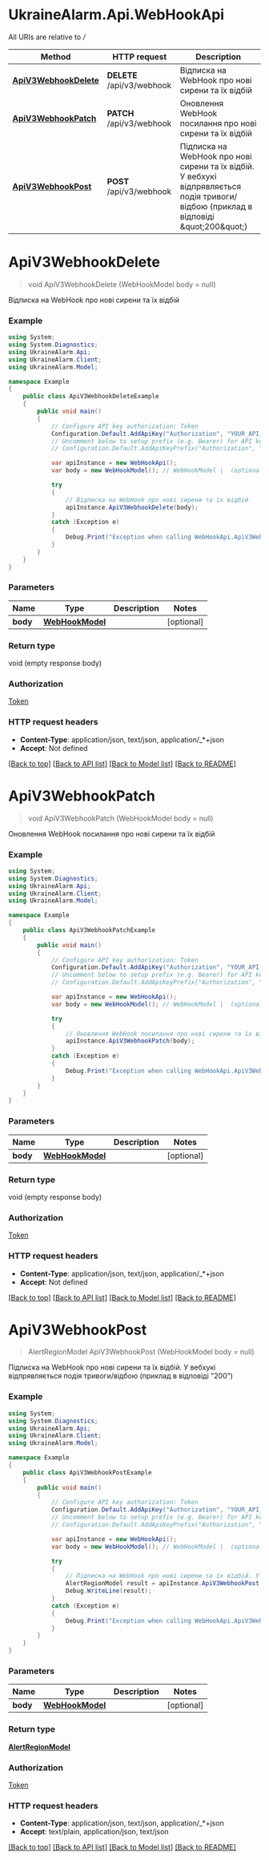 # UkraineAlarm.Api.WebHookApi

All URIs are relative to */*

Method | HTTP request | Description
------------- | ------------- | -------------
[**ApiV3WebhookDelete**](WebHookApi.md#apiv3webhookdelete) | **DELETE** /api/v3/webhook | Відписка на WebHook про нові сирени та їх відбій
[**ApiV3WebhookPatch**](WebHookApi.md#apiv3webhookpatch) | **PATCH** /api/v3/webhook | Оновлення WebHook посилання про нові сирени та їх відбій
[**ApiV3WebhookPost**](WebHookApi.md#apiv3webhookpost) | **POST** /api/v3/webhook | Підписка на WebHook про нові сирени та їх відбій. У вебхукі відпрявляється подія тривоги/відбою (приклад в відповіді \&quot;200\&quot;)

<a name="apiv3webhookdelete"></a>
# **ApiV3WebhookDelete**
> void ApiV3WebhookDelete (WebHookModel body = null)

Відписка на WebHook про нові сирени та їх відбій

### Example
```csharp
using System;
using System.Diagnostics;
using UkraineAlarm.Api;
using UkraineAlarm.Client;
using UkraineAlarm.Model;

namespace Example
{
    public class ApiV3WebhookDeleteExample
    {
        public void main()
        {
            // Configure API key authorization: Token
            Configuration.Default.AddApiKey("Authorization", "YOUR_API_KEY");
            // Uncomment below to setup prefix (e.g. Bearer) for API key, if needed
            // Configuration.Default.AddApiKeyPrefix("Authorization", "Bearer");

            var apiInstance = new WebHookApi();
            var body = new WebHookModel(); // WebHookModel |  (optional) 

            try
            {
                // Відписка на WebHook про нові сирени та їх відбій
                apiInstance.ApiV3WebhookDelete(body);
            }
            catch (Exception e)
            {
                Debug.Print("Exception when calling WebHookApi.ApiV3WebhookDelete: " + e.Message );
            }
        }
    }
}
```

### Parameters

Name | Type | Description  | Notes
------------- | ------------- | ------------- | -------------
 **body** | [**WebHookModel**](WebHookModel.md)|  | [optional] 

### Return type

void (empty response body)

### Authorization

[Token](../README.md#Token)

### HTTP request headers

 - **Content-Type**: application/json, text/json, application/_*+json
 - **Accept**: Not defined

[[Back to top]](#) [[Back to API list]](../README.md#documentation-for-api-endpoints) [[Back to Model list]](../README.md#documentation-for-models) [[Back to README]](../README.md)
<a name="apiv3webhookpatch"></a>
# **ApiV3WebhookPatch**
> void ApiV3WebhookPatch (WebHookModel body = null)

Оновлення WebHook посилання про нові сирени та їх відбій

### Example
```csharp
using System;
using System.Diagnostics;
using UkraineAlarm.Api;
using UkraineAlarm.Client;
using UkraineAlarm.Model;

namespace Example
{
    public class ApiV3WebhookPatchExample
    {
        public void main()
        {
            // Configure API key authorization: Token
            Configuration.Default.AddApiKey("Authorization", "YOUR_API_KEY");
            // Uncomment below to setup prefix (e.g. Bearer) for API key, if needed
            // Configuration.Default.AddApiKeyPrefix("Authorization", "Bearer");

            var apiInstance = new WebHookApi();
            var body = new WebHookModel(); // WebHookModel |  (optional) 

            try
            {
                // Оновлення WebHook посилання про нові сирени та їх відбій
                apiInstance.ApiV3WebhookPatch(body);
            }
            catch (Exception e)
            {
                Debug.Print("Exception when calling WebHookApi.ApiV3WebhookPatch: " + e.Message );
            }
        }
    }
}
```

### Parameters

Name | Type | Description  | Notes
------------- | ------------- | ------------- | -------------
 **body** | [**WebHookModel**](WebHookModel.md)|  | [optional] 

### Return type

void (empty response body)

### Authorization

[Token](../README.md#Token)

### HTTP request headers

 - **Content-Type**: application/json, text/json, application/_*+json
 - **Accept**: Not defined

[[Back to top]](#) [[Back to API list]](../README.md#documentation-for-api-endpoints) [[Back to Model list]](../README.md#documentation-for-models) [[Back to README]](../README.md)
<a name="apiv3webhookpost"></a>
# **ApiV3WebhookPost**
> AlertRegionModel ApiV3WebhookPost (WebHookModel body = null)

Підписка на WebHook про нові сирени та їх відбій. У вебхукі відпрявляється подія тривоги/відбою (приклад в відповіді \"200\")

### Example
```csharp
using System;
using System.Diagnostics;
using UkraineAlarm.Api;
using UkraineAlarm.Client;
using UkraineAlarm.Model;

namespace Example
{
    public class ApiV3WebhookPostExample
    {
        public void main()
        {
            // Configure API key authorization: Token
            Configuration.Default.AddApiKey("Authorization", "YOUR_API_KEY");
            // Uncomment below to setup prefix (e.g. Bearer) for API key, if needed
            // Configuration.Default.AddApiKeyPrefix("Authorization", "Bearer");

            var apiInstance = new WebHookApi();
            var body = new WebHookModel(); // WebHookModel |  (optional) 

            try
            {
                // Підписка на WebHook про нові сирени та їх відбій. У вебхукі відпрявляється подія тривоги/відбою (приклад в відповіді \"200\")
                AlertRegionModel result = apiInstance.ApiV3WebhookPost(body);
                Debug.WriteLine(result);
            }
            catch (Exception e)
            {
                Debug.Print("Exception when calling WebHookApi.ApiV3WebhookPost: " + e.Message );
            }
        }
    }
}
```

### Parameters

Name | Type | Description  | Notes
------------- | ------------- | ------------- | -------------
 **body** | [**WebHookModel**](WebHookModel.md)|  | [optional] 

### Return type

[**AlertRegionModel**](AlertRegionModel.md)

### Authorization

[Token](../README.md#Token)

### HTTP request headers

 - **Content-Type**: application/json, text/json, application/_*+json
 - **Accept**: text/plain, application/json, text/json

[[Back to top]](#) [[Back to API list]](../README.md#documentation-for-api-endpoints) [[Back to Model list]](../README.md#documentation-for-models) [[Back to README]](../README.md)
